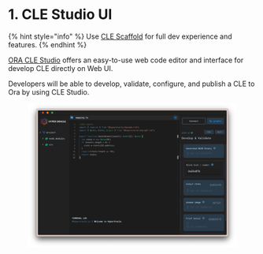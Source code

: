 # 1. CLE Studio UI

{% hint style="info" %}
Use [CLE Scaffold](2.-zkgraph-scaffold.md) for full dev experience and features.
{% endhint %}

[ORA CLE Studio](https://www.hyperoracle.io/app/zkGraphStudio/create) offers an easy-to-use web code editor and interface for develop CLE directly on Web UI.

Developers will be able to develop, validate, configure, and publish a CLE to Ora by using CLE Studio.

<figure><img src="../../../.gitbook/assets/截屏2023-11-22 下午10.27.11.png" alt=""><figcaption></figcaption></figure>
